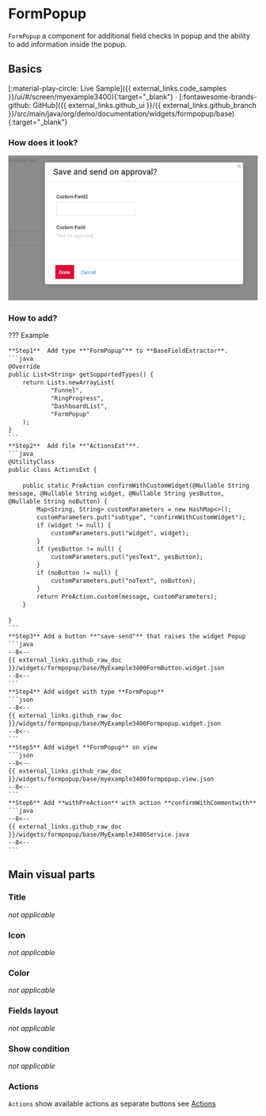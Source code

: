 # FormPopup

`FormPopup`  a component for additional field checks in popup and the ability to add information inside the popup.

## Basics
[:material-play-circle: Live Sample]({{ external_links.code_samples }}/ui/#/screen/myexample3400){:target="_blank"} ·
[:fontawesome-brands-github: GitHub]({{ external_links.github_ui }}/{{ external_links.github_branch }}/src/main/java/org/demo/documentation/widgets/formpopup/base){:target="_blank"}
### How does it look?
![formpopup.png](formpopup.png)

###  <a id="Howtoaddbacis">How to add?</a>
??? Example
    
    **Step1**  Add type **"FormPopup"** to **BaseFieldExtractor**.
    ```java
	@Override
	public List<String> getSupportedTypes() {
		return Lists.newArrayList(
				"Funnel",
				"RingProgress",
				"DashboardList",
				"FormPopup"
		);
	}
    ```
    **Step2**  Add file **"ActionsExt"**.
    ```java
    @UtilityClass
    public class ActionsExt {

        public static PreAction confirmWithCustomWidget(@Nullable String message, @Nullable String widget, @Nullable String yesButton, @Nullable String noButton) {
            Map<String, String> customParameters = new HashMap<>();
            customParameters.put("subtype", "confirmWithCustomWidget");
            if (widget != null) {
                customParameters.put("widget", widget);
            }
            if (yesButton != null) {
                customParameters.put("yesText", yesButton);
            }
            if (noButton != null) {
                customParameters.put("noText", noButton);
            }
            return PreAction.custom(message, customParameters);
        }
    
    }
    ```
    **Step3** Add a button **"save-send"** that raises the widget Popup
    ```java
    --8<--
    {{ external_links.github_raw_doc }}/widgets/formpopup/base/MyExample3400FormButton.widget.json
    --8<--
    ```
    **Step4** Add widget with type **FormPopup**
    ```json
    --8<--
    {{ external_links.github_raw_doc }}/widgets/formpopup/base/MyExample3400Formpopup.widget.json
    --8<--
    ```
    **Step5** Add widget **FormPopup** on view
    ```json
    --8<--
    {{ external_links.github_raw_doc }}/widgets/formpopup/base/myexample3400formpopup.view.json
    --8<--
    ```
    **Step6** Add **withPreAction** with action **confirmWithCommentwith**
    ```java
    --8<--
    {{ external_links.github_raw_doc }}/widgets/formpopup/base/MyExample3400Service.java
    --8<--
    ```
## Main visual parts
### Title
_not applicable_

### Icon
_not applicable_

### Color
_not applicable_

### Fields layout
_not applicable_

### Show condition
_not applicable_

### Actions
`Actions` show available actions as separate buttons
see [Actions](/features/element/actions/actions)

<!-- 
## Main visual parts
[Title](#Title), [fields block](#Fieldslayout) in grid, [actions block](#Showcondition)

### <a id="Title">Title</a>
[:material-play-circle: Live Sample]({{ external_links.code_samples }}/ui/#/screen/myexample3003){:target="_blank"} ·
[:fontawesome-brands-github: GitHub]({{ external_links.github_ui }}/{{ external_links.github_branch }}/src/main/java/org/demo/documentation/widgets/form/title){:target="_blank"}

Title - (optional)

![widgetinf.png](widgetinf.png)    

There are types of:

* `constant title`: shows constant text.
* `calculated title`: shows value provided in hidden text field, e.g. it can be calculated based on business logic of application

#### How does it look?
=== "Constant title"
    ![consttitle.png](consttitle.png)
=== "Calculated title"
    ![calctitle.png](calctitle.png)
#### How to add?
??? Example
    === "Constant title"
        **Step1** Add name for **title** to **_.widget.json_**.
        ```java
        --8<--
        {{ external_links.github_raw_doc }}/widgets/form/title/MyExample3003Form.widget.json
        --8<--
        ```

    === "Calculated title"
 
        **Step1** Add ${customField} for **title** to **_.widget.json_**.
        ```java
        --8<--
        {{ external_links.github_raw_doc }}/widgets/form/title/MyExample3003FormCustomTitle.widget.json
        --8<--
        ```   
 
###  <a id="Fieldslayout">Fields layout</a>
[:material-play-circle: Live Sample]({{ external_links.code_samples }}/ui/#/screen/myexample3004){:target="_blank"} ·
[:fontawesome-brands-github: GitHub]({{ external_links.github_ui }}/{{ external_links.github_branch }}/src/main/java/org/demo/documentation/widgets/form/fieldslayoute){:target="_blank"}

* `single column layout - recommended`: shows each field on new row. Each field can have width from 1 to 24.
* `multi column layout`: shows fields in grid. Grid can contain any number of rows. Each row can contain any number of fields, until sum of fields widths in row is less than 24. Each field can have width from 1 to 24.
* `empty`: only title and actions are shown. Usually used when standard buttons position needs to be changed (for example we want to show buttons under widget). One can hide buttons on widget with data. Create separate widget only with buttons and place it anywhere on view

!!! tips
    It is recommended to use `single column` layout when possible, because dynamic fields hiding (add link) always works correctly in this case.

!!! info
    The line has a size of 24 span, if you define fields on one line with a field width sum exceeding 24 span in total,that field and any subsequent fields will be moved to a new line . This means that each line will accommodate fields until the total width reaches 24 span, and any excess width will continue on the next line.
    
    For example, you have three fields with widths of 12, 8, and 10 characters, respectively. In this case, the first field and two field will fit completely on the first line as it is within the 24-character limit. However, the thirt field's width contributes to the totat.It has finally become more 24. As a result, the third field will be moved to the next line.


#### How does it look?
=== "Single column layout - recommended"
    ![singlecolumlayout.png](singlecolumlayout.png) 
=== "Multi column layout"
    ![multicolumnbutton.png](multicolumnbutton.png)
=== "Empty only buttons"
    ![emptyonlybutton.png](emptyonlybutton.png)
#### How to add?
??? Example
    === "Single column layout - recommended"

        **Step1** Create **"options": {"layout": {}}**.

        **Step2** Add fields to **"options": {"layout": {}}**

        Forming rows:

        * Open `cols` : "cols": [
        * Add All fields(customField,customField2,customField3) with span from 1 to 24.
        * Close `cols` : ]

        ```json
        --8<--
        {{ external_links.github_raw_doc }}/widgets/form/fieldslayoute/MyExample3004Form.widget.json
        --8<--
        ```

    === "Multi column layout"
        **Step1** Create **"options": {"layout": {}}**.

        **Step2** Add fields to **"options": {"layout": {}}**.

        Forming row1 : 

        * Open `cols` : "cols": [ 
        * Add all feild : customField,customField2,customField3
        * Check sum span <= 24: customField (span = 12),customField2 = 6, customField3 = 6 : sum 24)
        * Close `cols` : ]

        Forming a row2 : 

        * Open 'cols' : "cols": [ 
        * Add All filed(customField4)
        * Check sum span <= 24 (customField4 span = 12 : sum 12)
        * Close 'cols' : ]
 
        ```json
        --8<--
        {{ external_links.github_raw_doc }}/widgets/form/title/MyExample3004MultiColumnForm.widget.json
        --8<--
        ```
    === "Empty only buttons"
        **Step1** Create **"options": {"layout": {}}**.

        Button "Create" - On default

        ```json
        --8<--
        {{ external_links.github_raw_doc }}/widgets/form/fieldslayoute/MyExample3004EmptyOnlyButtonsForm.widget.json
        --8<--
        ```
###  <a id="Fieldslayout">Fields layout</a>
**options.layout** - no use in this type.
###  <a id="Showcondition">Show condition</a>
_not applicable_

### Actions
`Actions` show available actions as separate buttons
see [Actions](/features/element/actions/actions)
-->